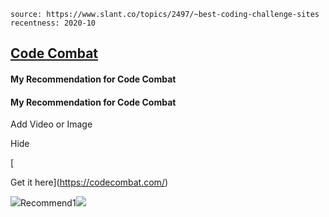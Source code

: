 ```scrap
source: https://www.slant.co/topics/2497/~best-coding-challenge-sites
recentness: 2020-10
```

## [Code Combat](/topics/2497/viewpoints/15/~best-coding-challenge-sites~code-combat "Code Combat")

#### My Recommendation for Code Combat

#### My Recommendation for Code Combat

Add Video or Image

Hide

[

Get it here](https://codecombat.com/)

![](/images/icons/detailed/thumbs-up.svg)Recommend1![](/images/icons/detailed/thumbs-down.svg)
